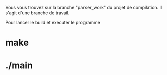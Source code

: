 Vous vous trouvez sur la branche "parser_work" du projet de compilation. Il s'agit d'une branche de travail.

Pour lancer le build et executer le programme
# make
# ./main